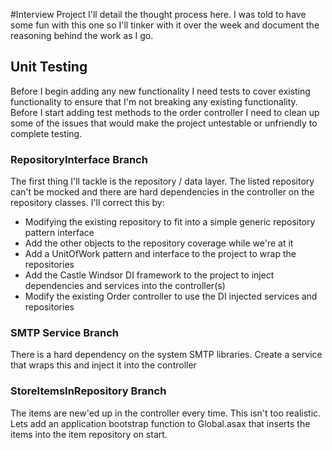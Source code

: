 #Interview Project
I'll detail the thought process here. I was told to have some fun with this one so I'll tinker with it over the week and document the reasoning behind the work as I go.

## Unit Testing
Before I begin adding any new functionality I need tests to cover existing functionality to ensure that I'm not breaking any existing functionality.  Before I start adding test methods to the order controller I need to clean up some of the issues that would make the project untestable or unfriendly to complete testing. 

### RepositoryInterface Branch
The first thing I'll tackle is the repository / data layer. The listed repository can't be mocked and there are hard dependencies in the controller on the repository classes.  I'll correct this by:

* Modifying the existing repository to fit into a simple generic repository pattern interface
* Add the other objects to the repository coverage while we're at it
* Add a UnitOfWork pattern and interface to the project to wrap the repositories
* Add the Castle Windsor DI framework to the project to inject dependencies and services into the controller(s)
* Modify the existing Order controller to use the DI injected services and repositories

### SMTP Service Branch
There is a hard dependency on the system SMTP libraries.  Create a service that wraps this and inject it into the controller 

### StoreItemsInRepository Branch
The items are new'ed up in the controller every time.  This isn't too realistic.  Lets add an application bootstrap function to Global.asax that inserts the items into the item repository on start.
